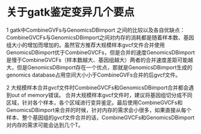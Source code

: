 # 关于gatk鉴定变异几个要点
1 gatk中CombineGVFs与GenomicsDBimport 之间的比较以及各自优缺点：
 CombineGVCFs与GenomicsDBimport之间对内存的消耗都是随着样本数、基因组大小的增加而增加的。虽然官方推荐大规模样本gvcf文件合并使用GenomicsDBimport优于CombineGVCFs，但是合并的速度GenomicsDBimport是慢于CombineGVCFs（样本数越大、基因组越大）两者的合并速度差距可能越大，但是GenomicsDBimport存在一个优点，那就是GenomicsDBimport生成的genomics database占用空间大小小于CombineGVFs合并的后gvcf文件。
 
2 大规模样本合并gvcf文件时CombineGVCFs和GenomicsDBimport合并都会遇到out of memory错误。
 合并大规模样本gvcf文件时，建议将基因组切分成不同区域，针对各个样本，各个区域进行变异鉴定。最后使用CombineGVCFs和GenomicsDBimport来合并的时候，针对内存的需求会小很多，如果直接从每个样本、整个基因组的gvcf文件合并的话，CombineGVCFs和GenomicsDBimport对内存的需求可能会达到几个T。
